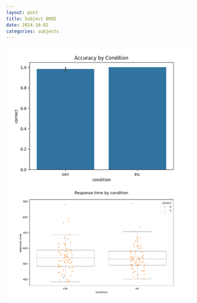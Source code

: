 ```yaml
---
layout: post
title: Subject 8002
date: 2024-10-02
categories: subjects
---
```


![](data/8002/run-1/8002_NF_acc.png)
![](data/8002/run-1/8002_NF_rt.png)
